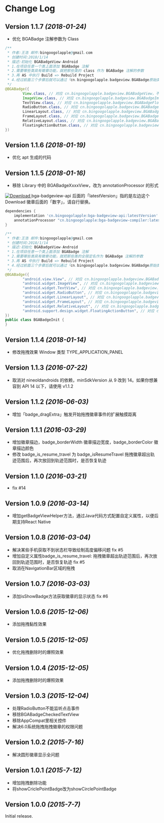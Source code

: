 Change Log
==========

Version 1.1.7 *(2018-01-24)*
----------------------------

- 优化 BGABadge 注解参数为 Class
```Java
/**
 * 作者:王浩 邮件:bingoogolapple@gmail.com
 * 创建时间:2018/1/14
 * 描述:初始化 BGABadgeView-Android
 * 1.在项目任意一个类上面添加 BGABadge 注解
 * 2.需要哪些类具有徽章功能，就把那些类的 class 作为 BGABadge 注解的参数
 * 3.再 AS 中执行 Build => Rebuild Project
 * 4.经过前面三个步骤后就可以通过「cn.bingoogolapple.badgeview.BGABadge原始类名」来使用徽章控件了
 */
@BGABadge({
        View.class, // 对应 cn.bingoogolapple.badgeview.BGABadgeView，不想用这个类的话就删了这一行
        ImageView.class, // 对应 cn.bingoogolapple.badgeview.BGABadgeImageView，不想用这个类的话就删了这一行
        TextView.class, // 对应 cn.bingoogolapple.badgeview.BGABadgeFloatingTextView，不想用这个类的话就删了这一行
        RadioButton.class, // 对应 cn.bingoogolapple.badgeview.BGABadgeRadioButton，不想用这个类的话就删了这一行
        LinearLayout.class, // 对应 cn.bingoogolapple.badgeview.BGABadgeLinearLayout，不想用这个类的话就删了这一行
        FrameLayout.class, // 对应 cn.bingoogolapple.badgeview.BGABadgeFrameLayout，不想用这个类的话就删了这一行
        RelativeLayout.class, // 对应 cn.bingoogolapple.badgeview.BGABadgeRelativeLayout，不想用这个类的话就删了这一行
        FloatingActionButton.class, // 对应 cn.bingoogolapple.badgeview.BGABadgeFloatingActionButton，不想用这个类的话就删了这一行
})
```

Version 1.1.6 *(2018-01-19)*
----------------------------

- 优化 apt 生成的代码

Version 1.1.5 *(2018-01-16)*
----------------------------

- 移除 Library 中的 BGABadgeXxxxView，改为 annotationProcessor 的形式

[ ![Download](https://api.bintray.com/packages/bingoogolapple/maven/bga-badgeview-api/images/download.svg) ](https://bintray.com/bingoogolapple/maven/bga-badgeview-api/_latestVersion) bga-badgeview-api 后面的「latestVersion」指的是左边这个 Download 徽章后面的「数字」，请自行替换。

```groovy
dependencies {
    implementation 'cn.bingoogolapple:bga-badgeview-api:latestVersion'
    annotationProcessor "cn.bingoogolapple:bga-badgeview-compiler:latestVersion"
}
```

```Java
/**
 * 作者:王浩 邮件:bingoogolapple@gmail.com
 * 创建时间:2018/1/14
 * 描述:初始化 BGABadgeView-Android
 * 1.在项目任意一个类上面添加 BGABadge 注解
 * 2.需要哪些类具有徽章功能，就把那些类的全限定名作为 BGABadge 注解的参数
 * 3.再 AS 中执行 Build => Rebuild Project
 * 4.经过前面三个步骤后就可以通过「cn.bingoogolapple.badgeview.BGABadge原始类名」来使用徽章控件了
 */
@BGABadge({
        "android.view.View", // 对应 cn.bingoogolapple.badgeview.BGABadgeView
        "android.widget.ImageView", // 对应 cn.bingoogolapple.badgeview.BGABadgeImageView
        "android.widget.TextView", // 对应 cn.bingoogolapple.badgeview.BGABadgeFloatingTextView
        "android.widget.RadioButton", // 对应 cn.bingoogolapple.badgeview.BGABadgeRadioButton
        "android.widget.LinearLayout", // 对应 cn.bingoogolapple.badgeview.BGABadgeLinearLayout
        "android.widget.FrameLayout", // 对应 cn.bingoogolapple.badgeview.BGABadgeFrameLayout
        "android.widget.RelativeLayout", // 对应 cn.bingoogolapple.badgeview.BGABadgeRelativeLayout
        "android.support.design.widget.FloatingActionButton", // 对应 cn.bingoogolapple.badgeview.BGABadgeFloatingActionButton
})
public class BGABadgeInit {
}
```

Version 1.1.4 *(2018-01-14)*
----------------------------

- 修改拖拽效果 Window 类型 TYPE_APPLICATION_PANEL

Version 1.1.3 *(2016-07-22)*
----------------------------

- 取消对 nineoldandroids 的依赖，minSdkVersion 从 9 改到 14。如果你想兼容到 API 14 以下，请使用 v1.1.2

Version 1.1.2 *(2016-06-03)*
----------------------------

- 增加「badge_dragExtra」触发开始拖拽徽章事件的扩展触摸距离

Version 1.1.1 *(2016-03-29)*
----------------------------

- 增加徽章描边，badge_borderWidth 徽章描边宽度，badge_borderColor 徽章描边颜色
- 修改 badge_is_resume_travel 为 badge_isResumeTravel 拖拽徽章超出轨迹范围后，再次放回到轨迹范围时，是否恢复轨迹

Version 1.1.0 *(2016-03-21)*
----------------------------

- fix #14

Version 1.0.9 *(2016-03-14)*
----------------------------

- 增加getBadgeViewHelper方法，通过Java代码方式配置自定义属性，以便后期支持React Native

Version 1.0.8 *(2016-03-04)*
----------------------------

- 解决某些手机获取不到状态栏导致绘制高度偏移问题  fix #5
- 增加自定义属性badge_is_resume_travel: 拖拽徽章超出轨迹范围后，再次放回到轨迹范围时，是否恢复轨迹  fix #5
- 取消在NavigationBar区域的拖拽

Version 1.0.7 *(2016-03-03)*
----------------------------

- 添加isShowBadge方法获取徽章的显示状态  fix #6

Version 1.0.6 *(2015-12-06)*
----------------------------

- 添加拖拽黏性效果

Version 1.0.5 *(2015-12-05)*
----------------------------

- 优化拖拽删除时的爆照效果

Version 1.0.4 *(2015-12-05)*
----------------------------

- 添加拖拽删除时的爆照效果

Version 1.0.3 *(2015-12-04)*
----------------------------

- 处理RadioButton不能监听点击事件
- 移除BGABadgeCheckedTextView
- 移除AppCompat里相关控件
- 解决6.0系统拖拽拖拽徽章的权限问题

Version 1.0.2 *(2015-7-16)*
----------------------------

- 解决圆形徽章显示全问题

Version 1.0.1 *(2015-7-12)*
----------------------------

- 增加拖拽删除功能
- 将showCriclePointBadge改为showCirclePointBadge

Version 1.0.0 *(2015-7-7)*
----------------------------

Initial release.